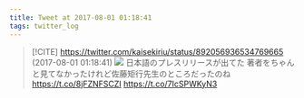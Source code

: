 ```yaml
---
title: Tweet at 2017-08-01 01:18:41
tags: twitter_log
---
```


> [!CITE] https://twitter.com/kaisekiriu/status/892056936534769665 (2017-08-01 01:18:41)
> ![](https://twitter.com/kaisekiriu/status/892056936534769665)
> 日本語のプレスリリースが出てた
> 著者をちゃんと見てなかったけれど佐藤矩行先生のところだったのね
> https://t.co/8jFZNFSCZI https://t.co/7IcSPWKyN3
